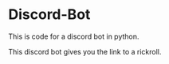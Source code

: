 # Discord-Bot
This is code for a discord bot in python.

This discord bot gives you the link to a rickroll. 

